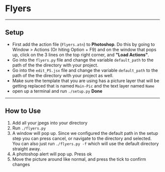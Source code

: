# Flyers
---
## Setup
- First add the action file (`Flyers.atn`) to **Photoshop**. Do this by going to Window > Actions (Or hiting Option + F9) and on the window that pops up, click on the 3 lines on the top right corner, and **"Load    Actions"**.
- Go into the `flyers.py` file and change the variable `default_path` to the path of the the directory with your project.
- Go into the `edit_PS.jsx` file and change the variable `default_path` to the path of the the directory with your project as well.
- Make sure the template that you are using has a picture layer that will be getting replaced that is named `Main-Pic` and the text layer named `Name`
- open up a terminal and run `./setup.py`
**Done**
---

## How to Use
1. Add all your jpegs into your directory
2. Run `./flyers.py`
3. A window will pop up. Since we configured the default path in the setup step you can press cancel, or navigate to the directory and selected. You can also just run `./flyers.py -f` which will use the default directory straight away.
4. A photoshop alert will pop up. Press ok
5. Move the picture around like normal, and press the tick to confirm changes 
